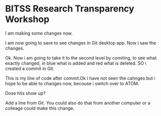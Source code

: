 # BITSS Research Transparency Workshop
I am making some changes now.

I am now going to save to see changes in Git desktop app.
Now i saw the changes.

Ok. Now i am going to take it to the second level by comiting, to see what exactly changed, in blue what is added and red what is deleted. SO i created a commit in Git.

This is my line of code after commit.Ok i have not seen the cahnges but i hope to be able to changes now, becouse i switch over to ATOM.

Dose htis show up?

Add a line from Git. You could also do that from another computer or a colleage could make this change. 
